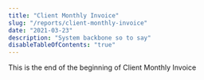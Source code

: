 ```yaml
---
title: "Client Monthly Invoice"
slug: "/reports/client-monthly-invoice"
date: "2021-03-23"
description: "System backbone so to say"
disableTableOfContents: "true"
---
```

This is the end of the beginning of Client Monthly Invoice
